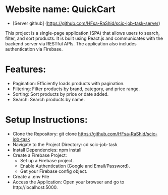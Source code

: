 
# Website name: QuickCart
+ [Server github] (https://github.com/HFsa-RaShid/scic-job-task-server)

This project is a single-page application (SPA) that allows users to search, filter, and sort products. It is built using React.js and communicates with the backend server via RESTful APIs. The application also includes authentication via Firebase.

# Features:
+ Pagination: Efficiently loads products with pagination.
+ Filtering: Filter products by brand, category, and price range.
+ Sorting: Sort products by price or date added.
+ Search: Search products by name.

# Setup Instructions:
+ Clone the Repository:
    git clone https://github.com/HFsa-RaShid/scic-job-task
+ Navigate to the Project Directory:
    cd scic-job-task
+ Install Dependencies:
    npm install
+ Create a Firebase Project:
    + Set up a Firebase project.
    + Enable Authentication (Google and Email/Password).
    + Get your Firebase config object.
+ Create a .env File
+ Access the Application:
    Open your browser and go to http://localhost:5000.